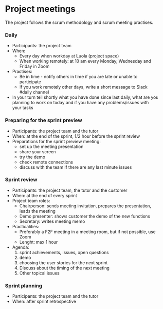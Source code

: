 # Project meetings

The project follows the scrum methodology and scrum meeting practises.


### Daily

* Participants: the project team
* When:
  * Every day when workday at Luola (project space)
  * When working remotely: at 10 am every Monday, Wednesday and Friday in Zoom
* Practises:
  * Be in time - notify others in time if you are late or unable to participate
  * If you work remotely other days, write a short message to Slack #daily channel
* In your turn tell shortly what you have done since last daily, what are you planning to work on today and if you have any problems/issues with your tasks


### Preparing for the sprint preview

* Participants: the project team and the tutor
* When: at the end of the sprint, 1/2 hour before the sprint review
* Preparations for the sprint preview meeting:
  * set up the meeting presentation
  * share your screen
  * try the demo
  * check remote connections
  * discuss with the team if there are any last minute issues


### Sprint review

* Participants: the project team, the tutor and the customer
* When: at the end of every sprint
* Project team roles:
  * Chairperson: sends meeting invitation, prepares the presentation, leads the meeting
  * Demo presenter: shows customer the demo of the new functions
  * Secretary: writes meeting memo
* Practicalities:
  * Preferably a F2F meeting in a meeting room, but if not possible, use Zoom
  * Lenght: max 1 hour
* Agenda:
    1. sprint achievements, issues, open questions
    2. demo
    3. choosing the user stories for the next sprint
    4. Discuss about the timing of the next meeting
    5. Other topical issues




### Sprint planning

* Participants: the project team and the tutor
* When: after sprint retrospective






